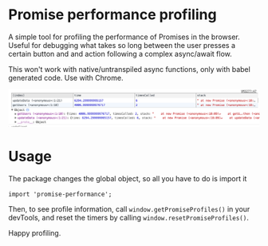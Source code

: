 # Promise performance profiling

A simple tool for profiling the performance of Promises in the browser.
Useful for debugging what takes so long between the user presses a certain button and
and action following a complex async/await flow.


This won't work with native/untranspiled async functions, only with babel generated code. Use with Chrome.

<img src="/screenshot.png" alt="Screenshot of the profiling"/>


# Usage

The package changes the global object, so all you have to do is import it

```
import 'promise-performance';
```

Then, to see profile information, call `window.getPromiseProfiles()` in your devTools, and reset the timers by calling
`window.resetPromiseProfiles()`.

Happy profiling.